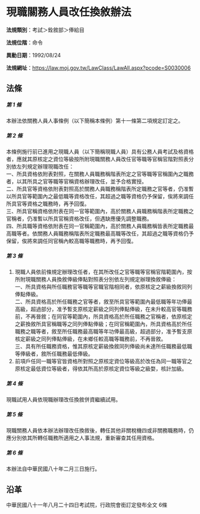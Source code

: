 # 現職關務人員改任換敘辦法




**法規類別**：考試＞銓敘部＞俸給目       

**法規位階**：命令

**異動日期**：1992/08/24  

**法規網址**：https://law.moj.gov.tw/LawClass/LawAll.aspx?pcode=S0030006



## 法條
##### 第 1 條
本辦法依關務人員人事條例（以下簡稱本條例）第十一條第二項規定訂定之。

##### 第 2 條
本條例施行前已進用之現職人員（以下簡稱現職人員）具有公務人員考試及格資格者，應就其原核定之資位等級按所附現職關務人員改任官等職等官稱官階對照表分別依左列規定辦理現職改任：  
一、所具資格依附表對照，在關務人員職務稱階表所定之官等職等官稱圍內之職務者，以其所具之官等職等官稱資格辦理改任，並予合格實授。  
二、所具官等資格依附表對照高於關務人員職務稱階表所定職務之官等者，仍准暫以所具官等範圍內之最低職等資格改任，其超過之職等資格仍予保留，俟將來調任所具官等資格之職務時，再予回復。  
三、所具官稱資格依附表在同一官等範圍內，高於關務人員職務稱階表所定職務之官稱者，仍准暫以所具官稱資格改任，但遇缺應優先調整職務。  
四、所具職等資格依附表在同一官稱範圍內，高於關務人員職務稱皆表所定職務最高職等者。依關務人員職務稱階表所定職務最高職等改任，其超過之職等資格仍予保留，俟將來調任同官稱內較高職等職務時，再予回復。

##### 第 3 條
1. 現職人員依前條規定辦理改任者，在其所改任之官等職等官稱官階範圍內，按所附現職關務人員換敘俸級俸點對照表分別依左列規定辦理換敘俸級：  
一、所具資格與所任職務官等職等官職官階相同者，依原核定之薪級換敘同列俸點俸級。  
二、所具資格高於所任職務之官等者，敘至所具官等範圍內最低職等年功俸最高級，超過部分，准予暫支原核定薪級之同列俸點俸級，在未升較高官等職務前，不再晉敘；在同官等範圍內，所具資格高於所任職務之官稱者，依原核定之薪換敘所具官稱職等之同列俸點俸級；在同官稱範圍內，所具資格高於所任職務之職等者，敘至所任職務最高職等年功俸最高級，超過部分，准予暫支原核定薪級之同列俸點俸級，在未鄉任較高職等職務前，不再晉敘。  
三、具有所任職務資格，惟其原核定薪級換敘同列俸級尚未達所任職務最低職等俸級者，敘所任職務最低俸級。
1. 前項戶任同一職等官皆資格所對照之原核定資位等級高於改任為同一職等官之原核定最低資位等級者，得依其所高於原核定資位等級之級婺，核計加級。

##### 第 4 條
現職試用人員依現職辦理改任換敘併資繼續試用。

##### 第 5 條
現職關務人員依本辦法辦理改任換敘後，轉任其他非關稅機四或非關務職務時，仍應分別依其所轉任職務所適用之人事法規，重新審查其任用資格。

##### 第 6 條
本辦法自中華民國八十年二月三日施行。

## 沿革
中華民國八十一年八月二十四日考試院，行政院會銜訂定發布全文 6條
